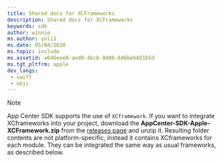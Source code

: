 ```yaml
---
title: Shared docs for XCFrameworks
description: Shared docs for XCFrameworks
keywords: sdk
author: winnie
ms.author: yuli1
ms.date: 05/04/2020
ms.topic: include
ms.assetid: a646eee8-aed8-4bcb-8d06-686beb8d1b5d
ms.tgt_pltfrm: apple
dev_langs:  
 - swift
 - objc
---
```


> [!NOTE]
> App Center SDK supports the use of `XCframework`. If you want to integrate XCframeworks into your project, download the **AppCenter-SDK-Apple-XCFramework.zip** from the [releases page](https://github.com/microsoft/appcenter-sdk-apple/releases) and unzip it. Resulting folder contents are not platform-specific, instead it contains XCframeworks for each module. They can be integrated the same way as usual frameworks, as described below.
